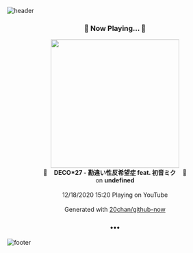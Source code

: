 ![header](https://capsule-render.vercel.app/api?type=wave&height=170&section=header&text=Hi.%20I'm%20SHIFT&fontColor=090707&fontAlignX=45&fontAlignY=65&fontSize=100)

<h3 align="center">🎵 Now Playing... 🎵</h3>
<p align="center">
  <a href="https://www.youtube.com/channel/UCGmO0S4S-AunjRdmxA6TQYg">
    <img width="300" src="https://yt3.ggpht.com/ytc/AAUvwnjaEYEIPXlF1IjAspJZD1zfCXE04oERIu80Pl0s=s48-c-k-c0xffffffff-no-nd-rj-mo">
  </a>
  <br>
  🎵&nbsp&nbsp&nbsp <b>DECO*27 - 勘違い性反希望症 feat. 初音ミク</b> &nbsp&nbsp&nbsp🎵
  <br>
  on <b>undefined</b>
  
  <br />
  <br />
  12/18/2020 15:20 Playing on YouTube
  <br />
  <br />
  Generated with <a href="https://github.com/20chan/github-now">20chan/github-now</a>
</p>

<h3 align="center">•••</h3>

![footer](https://capsule-render.vercel.app/api?type=wave&height=150&section=footer)
